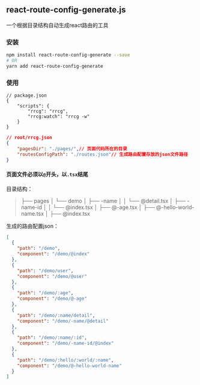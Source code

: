 ## react-route-config-generate.js

一个根据目录结构自动生成react路由的工具

### 安装

```bash
npm install react-route-config-generate --save
# OR
yarn add react-route-config-generate
```

### 使用

```
// package.json
{
    "scripts": {
		"rrcg": "rrcg",
		"rrcg:watch": "rrcg -w"
	}
}
```

```json
// root/rrcg.json
{
    "pagesDir": "./pages/",// 页面代码所在的目录
    "routesConfigPath": "./routes.json"// 生成路由配置存放的json文件路径
}
```

#### 页面文件必须以`@`开头，以`.tsx`结尾



目录结构：

> ├── pages
> │   └── demo
> │       ├── -name
> │       │   └── @detail.tsx
> │       ├── -name-id
> │       │   └── @index.tsx
> │       ├── @-age.tsx
> │       ├── @-hello-world-name.tsx
> │       ├── @index.tsx



生成的路由配置json：

```json
[
  {
    "path": "/demo",
    "component": "/demo/@index"
  },
  {
    "path": "/demo/user",
    "component": "/demo/@user"
  },
  {
    "path": "/demo/:age",
    "component": "/demo/@-age"
  },
  {
    "path": "/demo/:name/detail",
    "component": "/demo/-name/@detail"
  },
  {
    "path": "/demo/:name/:id",
    "component": "/demo/-name-id/@index"
  },
  {
    "path": "/demo/:hello/:world/:name",
    "component": "/demo/@-hello-world-name"
  }
]
```


